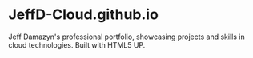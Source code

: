 # JeffD-Cloud.github.io
Jeff Damazyn's professional portfolio, showcasing projects and skills in cloud technologies. Built with HTML5 UP.
